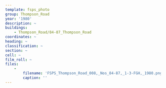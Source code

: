 ```yaml
---
template: fsps_photo
group: Thompson_Road
year: '1980'
description: ~
buildings:
    - Thompson_Road/84-87_Thompson_Road
coordinates: ~
heading: ~
classification: ~
section: ~
cell: ~
film_roll: ~
files:
    -
        filename: 'FSPS_Thompson_Road_008,_Nos_84-87,_1-3-FGH,_1980.png'
        caption: ''
---
```

